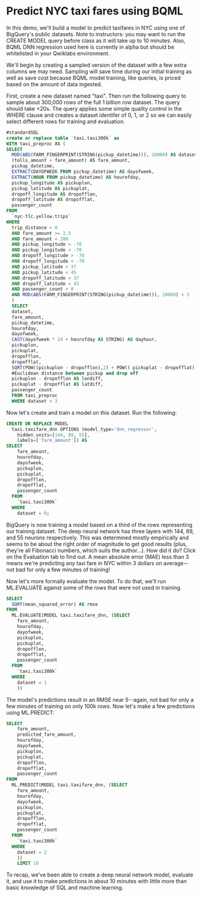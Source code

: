 # Predict NYC taxi fares using BQML

In this demo, we'll build a model to predict taxifares in NYC using one of BigQuery's public datasets. Note to instructors: you may want to run the CREATE MODEL query before class as it will take up to 10 minutes. Also, BQML DNN regression used here is currently in alpha but should be whitelisted in your Qwiklabs environment.

We'll begin by creating a sampled version of the dataset with a few extra columns we
may need. Sampling will save time during our initial training as well as save cost because BQML model training, like queries, is priced based on the amount of data ingested.

First, create a new dataset named "taxi". Then run the following query to sample about 300,000 rows of the full 1 billion row dataset. The query should take <20s. The query applies some simple quality control in the WHERE clause and creates a dataset identifer of 0, 1, or 2 so we can easily select different rows for training and evaluation.

```sql
#standardSQL
create or replace table `taxi.taxi300k` as
WITH taxi_preproc AS (
SELECT 
  MOD(ABS(FARM_FINGERPRINT(STRING(pickup_datetime))), 10000) AS dataset,
  (tolls_amount + fare_amount) AS fare_amount,
  pickup_datetime,
  EXTRACT(DAYOFWEEK FROM pickup_datetime) AS dayofweek,
  EXTRACT(HOUR FROM pickup_datetime) AS hourofday,
  pickup_longitude AS pickuplon,
  pickup_latitude AS pickuplat,
  dropoff_longitude AS dropofflon,
  dropoff_latitude AS dropofflat,
  passenger_count
FROM
  `nyc-tlc.yellow.trips` 
WHERE
  trip_distance > 0
  AND fare_amount >= 2.5
  AND fare_amount < 200
  AND pickup_longitude > -78
  AND pickup_longitude < -70
  AND dropoff_longitude > -78
  AND dropoff_longitude < -70
  AND pickup_latitude > 37
  AND pickup_latitude < 45
  AND dropoff_latitude > 37
  AND dropoff_latitude < 45
  AND passenger_count > 0
  AND MOD(ABS(FARM_FINGERPRINT(STRING(pickup_datetime))), 10000) < 3
  )
  SELECT 
  dataset, 
  fare_amount,
  pickup_datetime,
  hourofday, 
  dayofweek,
  CAST(dayofweek * 24 + hourofday AS STRING) AS dayhour,
  pickuplon,
  pickuplat,
  dropofflon,
  dropofflat,
  SQRT(POW((pickuplon - dropofflon),2) + POW(( pickuplat - dropofflat), 2)) AS dist,
  #Euclidean distance between pickup and drop off
  pickuplon - dropofflon AS londiff,
  pickuplat - dropofflat AS latdiff,
  passenger_count
  FROM taxi_preproc
  WHERE dataset < 3
```

Now let's create and train a model on this dataset. Run the following:

```sql
CREATE OR REPLACE MODEL
  taxi.taxifare_dnn OPTIONS (model_type='dnn_regressor',
    hidden_units=[144, 89, 55],
    labels=['fare_amount']) AS
SELECT
    fare_amount,
    hourofday,
    dayofweek,
    pickuplon,
    pickuplat,
    dropofflon,
    dropofflat,
    passenger_count
  FROM
    `taxi.taxi300k`
  WHERE
    dataset = 0;
```

BigQuery is now training a model based on a third of the rows representing our training dataset. The deep neural network has three layers with 144, 89, and 55 neurons respectively. This was determined mostly empirically and seems to be about the right order of magnitude to get good results (plus, they're all Fibonacci numbers, which suits the author...). How did it do? Click on the Evaluation tab to find out. A mean absolute error (MAE) less than 3 means we're predicting any taxi fare in NYC within 3 dollars on average--not bad for only a few minutes of training!

Now let's more formally evaluate the model. To do that, we'll run ML.EVALUATE against some of the rows that were not used in training.

```sql
SELECT
  SQRT(mean_squared_error) AS rmse
FROM
  ML.EVALUATE(MODEL taxi.taxifare_dnn, (SELECT
    fare_amount,
    hourofday,
    dayofweek,
    pickuplon,
    pickuplat,
    dropofflon,
    dropofflat,
    passenger_count
  FROM
    `taxi.taxi300k`
  WHERE
    dataset = 1
    ))
```

The model's predictions result in an RMSE near 5--again, not bad for only a few minutes of training on only 100k rows. Now let's make a few predictions using ML.PREDICT:

```sql
SELECT
    fare_amount,
    predicted_fare_amount,
    hourofday,
    dayofweek,
    pickuplon,
    pickuplat,
    dropofflon,
    dropofflat,
    passenger_count
FROM
  ML.PREDICT(MODEL taxi.taxifare_dnn, (SELECT
    fare_amount,
    hourofday,
    dayofweek,
    pickuplon,
    pickuplat,
    dropofflon,
    dropofflat,
    passenger_count
  FROM
    `taxi.taxi300k`
  WHERE
    dataset = 2
    ))
    LIMIT 10
```

To recap, we've been able to create a deep neural network model, evaluate it, and use it to make predictions in about 10 minutes with little more than basic knowledge of SQL and machine learning.
